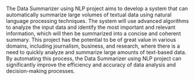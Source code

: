 The Data Summarizer using NLP project aims to develop a system that can automatically
summarize large volumes of textual data using natural language processing techniques. The
system will use advanced algorithms to analyze the input data and identify the most important
and relevant information, which will then be summarized into a concise and coherent summary.
This project has the potential to be of great value in various domains, including journalism,
business, and research, where there is a need to quickly analyze and summarize large amounts of
text-based data. By automating this process, the Data Summarizer using NLP project can
significantly improve the efficiency and accuracy of data analysis and decision-making processes.
